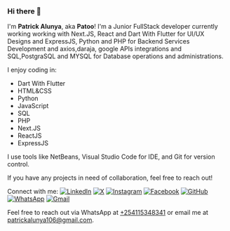 ### Hi there 👋

I'm **Patrick Alunya**, aka **Patoo**! I'm a Junior FullStack developer currently working working with Next.JS, React and Dart With Flutter for UI/UX Designs and ExpressJS, Python and PHP for Backend Services Development and axios,daraja, google APIs integrations and SQL,PostgraSQL and MYSQL for Database operations and administrations.

I enjoy coding in:
- Dart With Flutter
- HTML&CSS
- Python
- JavaScript
- SQL
- PHP
- Next.JS
- ReactJS
- ExpressJS

I use tools like NetBeans, Visual Studio Code for IDE, and Git for version control.

If you have any projects in need of collaboration, feel free to reach out!

Connect with me:
[![LinkedIn](https://img.icons8.com/color/48/000000/linkedin.png)](https://www.linkedin.com/in/patrick-alunya2024/)
[![X](https://img.icons8.com/color/48/000000/x.png)](https://x.com/AlunyaPatrick)
[![Instagram](https://img.icons8.com/color/48/000000/instagram.png)](https://www.instagram.com/alunya.patrick/)
[![Facebook](https://img.icons8.com/color/48/000000/facebook.png)](https://www.facebook.com/profile.php?id=100082867241645)
[![GitHub](https://img.icons8.com/color/48/000000/github.png)](https://github.com/alunyapatrick2022) 
[![WhatsApp](https://img.icons8.com/color/48/000000/whatsapp.png)](https://wa.me/254115348341text=Hello%20Patoo!%20I'm%20interested%20in%20collaborating%20on%20a%20project.)
[![Gmail](https://img.icons8.com/color/50/000000/gmail.png)](mailto:patrickalunya106@gmail.com)

Feel free to reach out via WhatsApp at <a href="tel: +254115348341">+254115348341</a> or email me at patrickalunya106@gmail.com.

